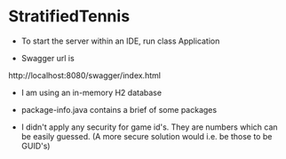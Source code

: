 # StratifiedTennis

- To start the server within an IDE, run class Application

- Swagger url is

http://localhost:8080/swagger/index.html

- I am using an in-memory H2 database

- package-info.java contains a brief of some packages

- I didn't apply any security for game id's. They are numbers which can be easily guessed. (A more secure solution would i.e. be those to be GUID's)